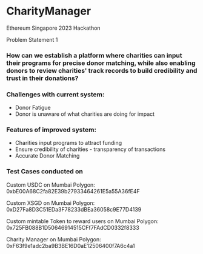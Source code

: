 # CharityManager
Ethereum Singapore 2023 Hackathon

Problem Statement 1
### How can we establish a platform where charities can input their programs for precise donor matching, while also enabling donors to review charities' track records to build credibility and trust in their donations?

### **Challenges with current system:**

- Donor Fatigue
- Donor is unaware of what charities are doing for impact

### **Features of improved system:**

- Charities input programs to attract funding
- Ensure credibility of charities - transparency of transactions
- Accurate Donor Matching

### **Test Cases conducted on**
Custom USDC on Mumbai Polygon:
0xbE00A68C2fa82E39b27933464261E5a55A36fE4F

Custom XSGD on Mumbai Polygon:
0xD27Fa8D3C51EDa3F78233dBEa36058c9E77D4139

Custom mintable Token to reward users on Mumbai Polygon:
0x725FB088B1D50646914515CFf7FAdCD0332f8333

Charity Manager on Mumbai Polygon:
0xF63f9e1adc2ba9B3BE16D0aE12506400f7A6c4a1


